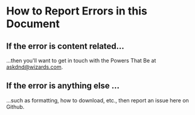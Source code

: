 # How to Report Errors in this Document

## If the error is content related...

...then you'll want to get in touch with the Powers That Be at askdnd@wizards.com. 

## If the error is anything else ...

...such as formatting, how to download, etc., then report an issue here on Github.